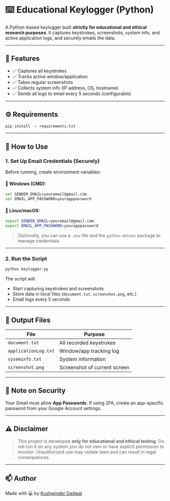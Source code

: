 # ⌨️ Educational Keylogger (Python)

A Python-based keylogger built **strictly for educational and ethical research purposes**. It captures keystrokes, screenshots, system info, and active application logs, and securely emails the data.

---

## 🚀 Features

- ✅ Captures all keystrokes
- ✅ Tracks active window/application
- ✅ Takes regular screenshots
- ✅ Collects system info (IP address, OS, hostname)
- ✅ Sends all logs to email every 5 seconds (configurable)

---

## ⚙️ Requirements

```bash
pip install -r requirements.txt
```

---

## 🔧 How to Use

### 1. **Set Up Email Credentials (Securely)**

Before running, create environment variables:

#### 🔹 Windows (CMD):
```bash
set SENDER_EMAIL=youremail@gmail.com
set EMAIL_APP_PASSWORD=yourapppassword
```

#### 🔹 Linux/macOS:
```bash
export SENDER_EMAIL=youremail@gmail.com
export EMAIL_APP_PASSWORD=yourapppassword
```

> Optionally, you can use a `.env` file and the `python-dotenv` package to manage credentials.

---

### 2. **Run the Script**
```bash
python keylogger.py
```

The script will:
- Start capturing keystrokes and screenshots
- Store data in local files (`document.txt`, `screenshot.png`, etc.)
- Email logs every 5 seconds

---

## 📂 Output Files

| File               | Purpose                        |
|--------------------|-------------------------------|
| `document.txt`     | All recorded keystrokes        |
| `applicationLog.txt` | Window/app tracking log     |
| `syseminfo.txt`    | System information             |
| `screenshot.png`   | Screenshot of current screen   |

---

## 🔐 Note on Security

Your Gmail must allow **App Passwords**. If using 2FA, create an app-specific password from your Google Account settings.

---

## ⚠️ Disclaimer

> This project is developed **only for educational and ethical testing**. Do not run it on any system you do not own or have explicit permission to monitor. Unauthorized use may violate laws and can result in legal consequences.

---

## 📫 Author

Made with 💻 by [Kushwinder Dadwal](https://www.linkedin.com/in/kushwinder-dadwal-a35465208)
